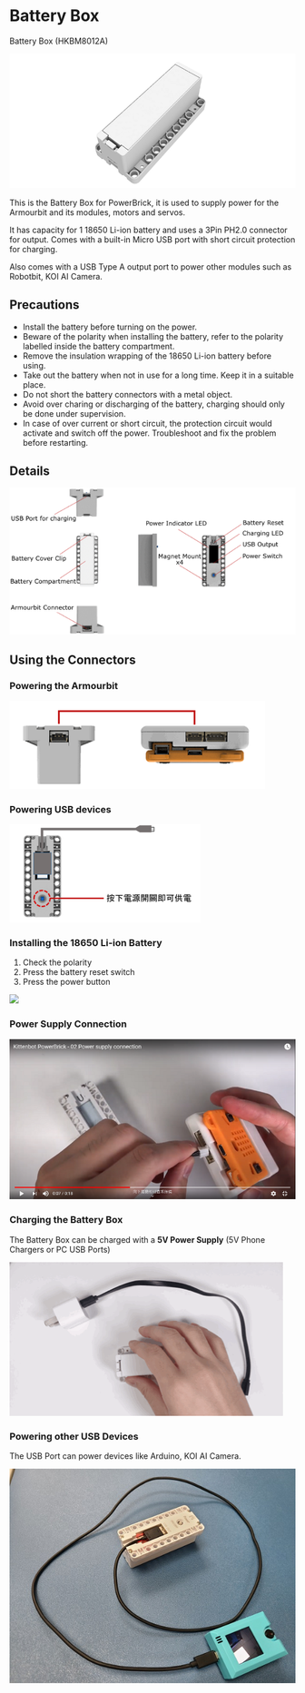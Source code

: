 # Battery Box

Battery Box (HKBM8012A)

![](./images/04_02.png)

This is the Battery Box for PowerBrick, it is used to supply power for the Armourbit and its modules, motors and servos. 

It has capacity for 1 18650 Li-ion battery and uses a 3Pin PH2.0 connector for output. Comes with a built-in Micro USB port with short circuit protection for charging.

Also comes with a USB Type A output port to power other modules such as Robotbit, KOI AI Camera.

## Precautions

- Install the battery before turning on the power.
- Beware of the polarity when installing the battery, refer to the polarity labelled inside the battery compartment.
- Remove the insulation wrapping of the 18650 Li-ion battery before using.
- Take out the battery when not in use for a long time. Keep it in a suitable place.
- Do not short the battery connectors with a metal object.
- Avoid over charing or discharging of the battery, charging should only be done under supervision.
- In case of over current or short circuit, the protection circuit would activate and switch off the power. Troubleshoot and fix the problem before restarting.

## Details

![](./images/04_01.png)

## Using the Connectors

### Powering the Armourbit

![](./images/04_03.png)

### Powering USB devices

![](./images/04_04.png)

### Installing the 18650 Li-ion Battery

1. Check the polarity
2. Press the battery reset switch
3. Press the power button

![](./images/IMG_2563.gif)

### Power Supply Connection

[![](./images/batteryconnect.png)](https://www.youtube.com/watch?v=HRJeHkAbnio)

### Charging the Battery Box

The Battery Box can be charged with a **5V Power Supply** (5V Phone Chargers or PC USB Ports)

![](./images/IMG_2564.gif)

### Powering other USB Devices

The USB Port can power devices like Arduino, KOI AI Camera.

![](./kbimages/koi.jpg)



